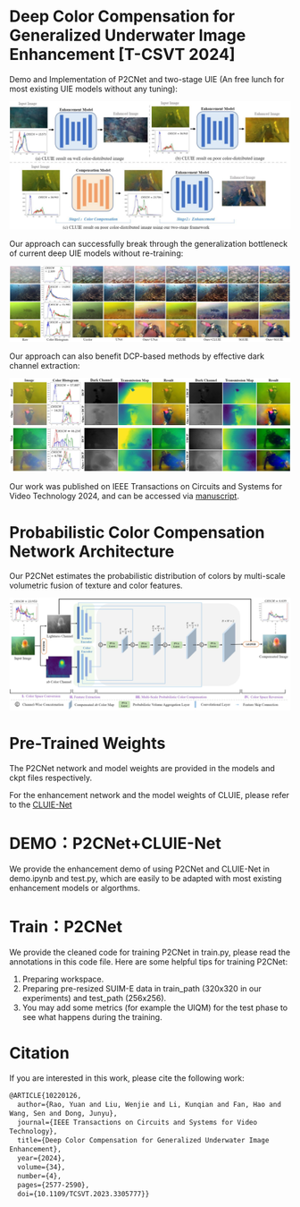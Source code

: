 # Deep Color Compensation for Generalized Underwater Image Enhancement [T-CSVT 2024]
Demo and Implementation of P2CNet and two-stage UIE (An free lunch for most existing UIE models without any tuning):

![P2CNet](/samples/comp.jpg)

Our approach can successfully break through the generalization bottleneck of current deep UIE models without re-training:

![Deep](/samples/deep_models.jpg)

Our approach can also benefit DCP-based methods by effective dark channel extraction:

![DCP](/samples/dcp.jpg)

Our work was published on IEEE Transactions on Circuits and Systems for Video Technology 2024, and can be accessed via [manuscript](https://ieeexplore.ieee.org/document/10220126).

# Probabilistic Color Compensation Network Architecture
Our P2CNet estimates the probabilistic distribution of colors by multi-scale volumetric fusion of texture and color features.

![P2CNet](/samples/model.jpg)

# Pre-Trained Weights
The P2CNet network and model weights are provided in the models and ckpt files respectively.

For the enhancement network and the model weights of CLUIE, please refer to the [CLUIE-Net](https://github.com/justwj/CLUIE-Net)

# DEMO：P2CNet+CLUIE-Net
We provide the enhancement demo of using P2CNet and CLUIE-Net in demo.ipynb and test.py, which are easily to be adapted with most existing enhancement models or algorthms.

# Train：P2CNet
We provide the cleaned code for training P2CNet in train.py, please read the annotations in this code file.
Here are some helpful tips for training P2CNet:
1. Preparing workspace.
2. Preparing pre-resized SUIM-E data in train_path (320x320 in our experiments) and test_path (256x256).
3. You may add some metrics (for example the UIQM) for the test phase to see what happens during the training.
   
# Citation
If you are interested in this work, please cite the following work:

```
@ARTICLE{10220126,
  author={Rao, Yuan and Liu, Wenjie and Li, Kunqian and Fan, Hao and Wang, Sen and Dong, Junyu},
  journal={IEEE Transactions on Circuits and Systems for Video Technology}, 
  title={Deep Color Compensation for Generalized Underwater Image Enhancement}, 
  year={2024},
  volume={34},
  number={4},
  pages={2577-2590},
  doi={10.1109/TCSVT.2023.3305777}}
```
